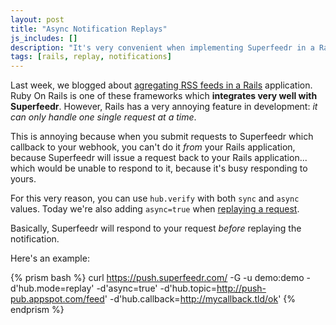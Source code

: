 ```yaml
---
layout: post
title: "Async Notification Replays"
js_includes: []
description: "It's very convenient when implementing Superfeedr in a Rails application to be able to replay notification asynchronously."
tags: [rails, replay, notifications]
---
```


Last week, we blogged about [agregating RSS feeds in a Rails](http://blog.superfeedr.com/consuming-rss-feeds-rails/) application. Ruby On Rails is one of these frameworks which **integrates very well with Superfeedr**. However, Rails has a very annoying feature in development: *it can only handle one single request at a time*.

This is annoying because when you submit requests to Superfeedr which callback to your webhook, you can't do it *from* your Rails application, because Superfeedr will issue a request back to your Rails application... which would be unable to respond to it, because it's busy responding to yours.

For this very reason, you can use `hub.verify` with both `sync` and `async` values. Today we're also adding `async=true` when [replaying a request](http://blog.superfeedr.com/replaying-notifications/).

Basically, Superfeedr will respond to your request *before* replaying the notification. 

Here's an example:

{% prism bash %}
curl https://push.superfeedr.com/ 
  -G 
  -u demo:demo 
  -d'hub.mode=replay' 
  -d'async=true' 
  -d'hub.topic=http://push-pub.appspot.com/feed' 
  -d'hub.callback=http://mycallback.tld/ok'
{% endprism %}

